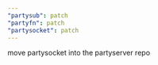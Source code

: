 ```yaml
---
"partysub": patch
"partyfn": patch
"partysocket": patch
---
```


move partysocket into the partyserver repo
